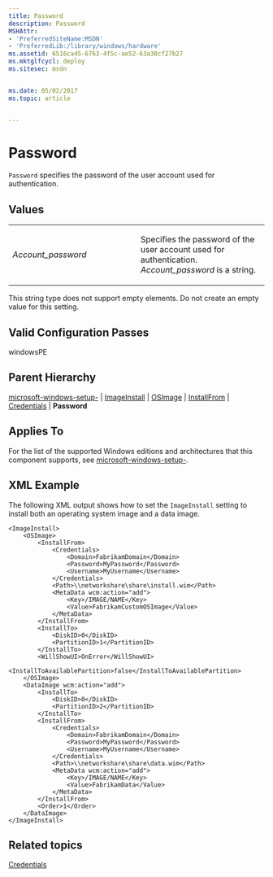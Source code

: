 ```yaml
---
title: Password
description: Password
MSHAttr:
- 'PreferredSiteName:MSDN'
- 'PreferredLib:/library/windows/hardware'
ms.assetid: 6516ca45-6763-4f5c-ae52-63a38cf27b27
ms.mktglfcycl: deploy
ms.sitesec: msdn


ms.date: 05/02/2017
ms.topic: article


---
```


# Password


`Password` specifies the password of the user account used for authentication.

## Values


<table>
<colgroup>
<col width="50%" />
<col width="50%" />
</colgroup>
<tbody>
<tr class="odd">
<td><p><em>Account_password</em></p></td>
<td><p>Specifies the password of the user account used for authentication. <em>Account_password</em> is a string.</p></td>
</tr>
</tbody>
</table>

 

This string type does not support empty elements. Do not create an empty value for this setting.

## Valid Configuration Passes


windowsPE

## Parent Hierarchy


[microsoft-windows-setup-](microsoft-windows-setup.md) | [ImageInstall](microsoft-windows-setup-imageinstall.md) | [OSImage](microsoft-windows-setup-imageinstall-osimage.md) | [InstallFrom](microsoft-windows-setup-imageinstall-osimage-installfrom.md) | [Credentials](microsoft-windows-setup-imageinstall-osimage-installfrom-credentials.md) | **Password**

## Applies To


For the list of the supported Windows editions and architectures that this component supports, see [microsoft-windows-setup-](microsoft-windows-setup.md).

## XML Example


The following XML output shows how to set the `ImageInstall` setting to install both an operating system image and a data image.

```
<ImageInstall>
    <OSImage>
        <InstallFrom>
            <Credentials>
                <Domain>FabrikamDomain</Domain>
                <Password>MyPassword</Password>
                <Username>MyUsername</Username>
            </Credentials>
            <Path>\\networkshare\share\install.wim</Path>
            <MetaData wcm:action="add">
                <Key>/IMAGE/NAME</Key>
                <Value>FabrikamCustomOSImage</Value>
            </MetaData>
        </InstallFrom>
        <InstallTo>
            <DiskID>0</DiskID>
            <PartitionID>1</PartitionID>
        </InstallTo>
        <WillShowUI>OnError</WillShowUI>
        <InstallToAvailablePartition>false</InstallToAvailablePartition>
    </OSImage>
    <DataImage wcm:action="add">
        <InstallTo>
            <DiskID>0</DiskID>
            <PartitionID>2</PartitionID>
        </InstallTo>
        <InstallFrom>
            <Credentials>
                <Domain>FabrikamDomain</Domain>
                <Password>MyPassword</Password>
                <Username>MyUsername</Username>
            </Credentials>
            <Path>\\networkshare\share\data.wim</Path>
            <MetaData wcm:action="add">
                <Key>/IMAGE/NAME</Key>
                <Value>FabrikamData</Value>
            </MetaData>
        </InstallFrom>
        <Order>1</Order>
    </DataImage>
</ImageInstall>
```

## Related topics


[Credentials](microsoft-windows-setup-imageinstall-osimage-installfrom-credentials.md)

 

 







